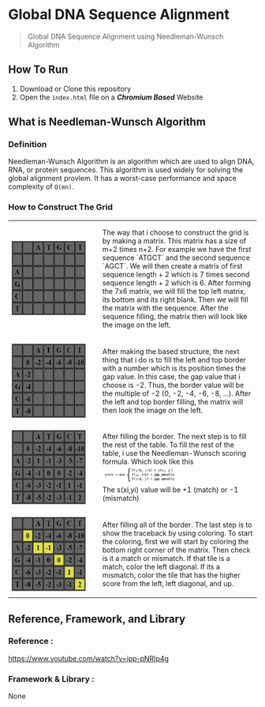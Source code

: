 # Global DNA Sequence Alignment
> Global DNA Sequence Alignment using Needleman-Wunsch Algorithm

## How To Run
1. Download or Clone this repository
2. Open the `index.html` file on a <em><strong>Chromium Based</strong></em> Website

## What is Needleman-Wunsch Algorithm

### Definition
Needleman-Wunsch Algorithm is an algorithm which are used to align DNA, RNA, or protein sequences. This algorithm is used widely for solving the global alignment provlem. It has a worst-case performance and space complexity of `O(mn)`.

### How to Construct The Grid

<table>
<tr>
    <td width="170" height="170">
        <img width="150" height="150" src="./img/matrix-1.jpg">
    </td>
    <td>
        <p>
        The way that i choose to construct the grid is by making a matrix. This matrix has a size of m+2 times n+2. For example we have the first sequence `ATGCT` and the second sequence `AGCT`. We will then create a matrix of first sequence length + 2 which is 7 times second sequence length + 2 which is 6. After forming the 7x6 matrix, we will fill the top left matrix, its bottom and its right blank. Then we will fill the matrix with the sequence. After the sequence filling, the matrix then will look like the image on the left.
        </p>
    </td>
</tr>
<tr>
    <td width="170" height="170">
        <img align="left" width="150" height="150" src="./img/matrix-2.jpg">
    </td>
    <td>
        <p>
        After making the based structure, the next thing that i do is to fill the left and top border with a number which is its position times the gap value. In this case, the gap value that i choose is -2. Thus, the border value will be the multiple of -2 (0, -2, -4, -6, -8, ...). After the left and top border filling, the matrix will then look the image on the left.
        </p>
    </td>
</tr>
<tr>
    <td width="170" height="170">
        <img align="left" width="150" height="150" src="./img/matrix-3.jpg">
    </td>
    <td>
        <p>
        After filling the border. The next step is to fill the rest of the table. To fill the rest of the table, i use the Needleman-Wunsch scoring formula. Which look like this<br>
        <img width="50%" src="./img/scoring-formula.jpg/"><br>
        The s(xi,yi) value will be +1 (match) or -1 (mismatch)
        </p>
    </td>
</tr>
<tr>
    <td width="170" height="170">
        <img align="left" width="150" height="150" src="./img/matrix-4.jpg">
    </td>
    <td>
        <p>
        After filling all of the border. The last step is to show the traceback by using coloring. To start the coloring, first we will start by coloring the bottom right corner of the matrix. Then check is it a match or mismatch. If that tile is a match, color the left diagonal. If its a mismatch, color the tile that has the higher score from the left, left diagonal, and up.
        </p>
    </td>
</tr>

</table>

## Reference, Framework, and Library

### Reference : <br>
https://www.youtube.com/watch?v=ipp-pNRIp4g

### Framework & Library : <br>
None